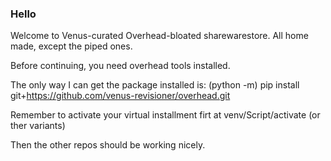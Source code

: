 ### Hello

Welcome to Venus-curated Overhead-bloated sharewarestore. All home made, except the piped ones.

Before continuing, you need overhead tools installed.

The only way I can get the package installed is:
(python -m) pip install git+https://github.com/venus-revisioner/overhead.git

Remember to activate your virtual installment firt at venv/Script/activate (or ther variants)

Then the other repos should be working nicely.
